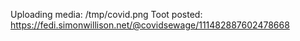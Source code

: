 Uploading media: /tmp/covid.png
Toot posted: https://fedi.simonwillison.net/@covidsewage/111482887602478668
